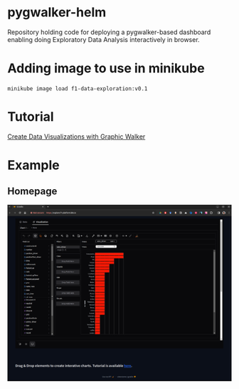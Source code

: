 # pygwalker-helm
Repository holding code for deploying a pygwalker-based dashboard enabling doing Exploratory Data Analysis interactively in browser.

# Adding image to use in minikube
`minikube image load f1-data-exploration:v0.1`

# Tutorial
[Create Data Visualizations with Graphic Walker](https://docs.kanaries.net/graphic-walker/data-viz/create-data-viz)

# Example
## Homepage
![sample image](./images/pygwalker-homepage.png)

